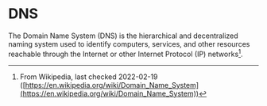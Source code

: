 # DNS

The Domain Name System (DNS) is the hierarchical and decentralized naming system used to identify computers, services, and other resources reachable through the Internet or other Internet Protocol (IP) networks[^note].

[^note]: From Wikipedia, last checked 2022-02-19 ([https://en.wikipedia.org/wiki/Domain_Name_System](https://en.wikipedia.org/wiki/Domain_Name_System))
